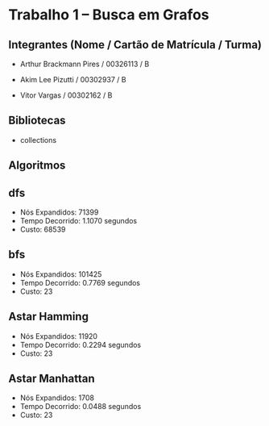 # Trabalho 1 – Busca em Grafos

## Integrantes (Nome / Cartão de Matrícula / Turma)

- Arthur Brackmann Pires / 00326113 / B

- Akim Lee Pizutti / 00302937 / B

- Vitor Vargas / 00302162 / B

## Bibliotecas

- collections

## Algoritmos

## dfs
- Nós Expandidos: 71399
- Tempo Decorrido: 1.1070 segundos
- Custo: 68539

## bfs
- Nós Expandidos: 101425
- Tempo Decorrido: 0.7769 segundos
- Custo: 23

## Astar Hamming
- Nós Expandidos: 11920
- Tempo Decorrido: 0.2294 segundos
- Custo: 23

## Astar Manhattan
- Nós Expandidos: 1708
- Tempo Decorrido: 0.0488 segundos
- Custo: 23




